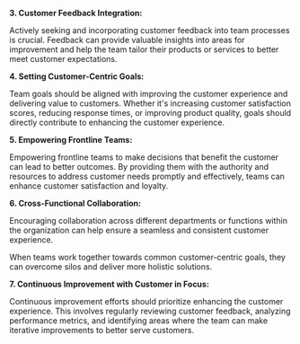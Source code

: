 **3. Customer Feedback Integration:** 

Actively seeking and incorporating customer feedback into team processes is crucial. Feedback can provide valuable insights into areas for improvement and help the team tailor their products or services to better meet customer expectations.

**4. Setting Customer-Centric Goals:** 

Team goals should be aligned with improving the customer experience and delivering value to customers. Whether it's increasing customer satisfaction scores, reducing response times, or improving product quality, goals should directly contribute to enhancing the customer experience.

**5. Empowering Frontline Teams:** 

Empowering frontline teams to make decisions that benefit the customer can lead to better outcomes. By providing them with the authority and resources to address customer needs promptly and effectively, teams can enhance customer satisfaction and loyalty.

**6. Cross-Functional Collaboration:** 

Encouraging collaboration across different departments or functions within the organization can help ensure a seamless and consistent customer experience. 

When teams work together towards common customer-centric goals, they can overcome silos and deliver more holistic solutions.

**7. Continuous Improvement with Customer in Focus:** 

Continuous improvement efforts should prioritize enhancing the customer experience. This involves regularly reviewing customer feedback, analyzing performance metrics, and identifying areas where the team can make iterative improvements to better serve customers.
